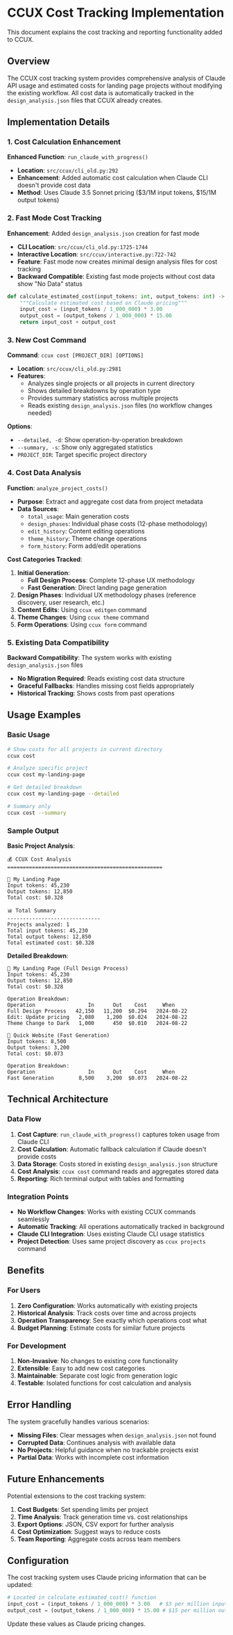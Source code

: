 # CCUX Cost Tracking Implementation

This document explains the cost tracking and reporting functionality added to CCUX.

## Overview

The CCUX cost tracking system provides comprehensive analysis of Claude API usage and estimated costs for landing page projects without modifying the existing workflow. All cost data is automatically tracked in the `design_analysis.json` files that CCUX already creates.

## Implementation Details

### 1. Cost Calculation Enhancement

**Enhanced Function**: `run_claude_with_progress()`
- **Location**: `src/ccux/cli_old.py:292`
- **Enhancement**: Added automatic cost calculation when Claude CLI doesn't provide cost data
- **Method**: Uses Claude 3.5 Sonnet pricing ($3/1M input tokens, $15/1M output tokens)

### 2. Fast Mode Cost Tracking

**Enhancement**: Added `design_analysis.json` creation for fast mode
- **CLI Location**: `src/ccux/cli_old.py:1725-1744`
- **Interactive Location**: `src/ccux/interactive.py:722-742`
- **Feature**: Fast mode now creates minimal design analysis files for cost tracking
- **Backward Compatible**: Existing fast mode projects without cost data show "No Data" status

```python
def calculate_estimated_cost(input_tokens: int, output_tokens: int) -> float:
    """Calculate estimated cost based on Claude pricing"""
    input_cost = (input_tokens / 1_000_000) * 3.00
    output_cost = (output_tokens / 1_000_000) * 15.00
    return input_cost + output_cost
```

### 3. New Cost Command

**Command**: `ccux cost [PROJECT_DIR] [OPTIONS]`
- **Location**: `src/ccux/cli_old.py:2981`
- **Features**:
  - Analyzes single projects or all projects in current directory
  - Shows detailed breakdowns by operation type
  - Provides summary statistics across multiple projects
  - Reads existing `design_analysis.json` files (no workflow changes needed)

**Options**:
- `--detailed, -d`: Show operation-by-operation breakdown
- `--summary, -s`: Show only aggregated statistics
- `PROJECT_DIR`: Target specific project directory

### 4. Cost Data Analysis

**Function**: `analyze_project_costs()`
- **Purpose**: Extract and aggregate cost data from project metadata
- **Data Sources**:
  - `total_usage`: Main generation costs
  - `design_phases`: Individual phase costs (12-phase methodology)
  - `edit_history`: Content editing operations
  - `theme_history`: Theme change operations 
  - `form_history`: Form add/edit operations

**Cost Categories Tracked**:
1. **Initial Generation**: 
   - **Full Design Process**: Complete 12-phase UX methodology
   - **Fast Generation**: Direct landing page generation
2. **Design Phases**: Individual UX methodology phases (reference discovery, user research, etc.)
3. **Content Edits**: Using `ccux editgen` command
4. **Theme Changes**: Using `ccux theme` command
5. **Form Operations**: Using `ccux form` command

### 5. Existing Data Compatibility

**Backward Compatibility**: The system works with existing `design_analysis.json` files
- **No Migration Required**: Reads existing cost data structure
- **Graceful Fallbacks**: Handles missing cost fields appropriately
- **Historical Tracking**: Shows costs from past operations

## Usage Examples

### Basic Usage
```bash
# Show costs for all projects in current directory
ccux cost

# Analyze specific project
ccux cost my-landing-page

# Get detailed breakdown
ccux cost my-landing-page --detailed

# Summary only
ccux cost --summary
```

### Sample Output

**Basic Project Analysis**:
```
💰 CCUX Cost Analysis
==================================================

📁 My Landing Page
Input tokens: 45,230
Output tokens: 12,850
Total cost: $0.328

📊 Total Summary
------------------------------
Projects analyzed: 1
Total input tokens: 45,230
Total output tokens: 12,850
Total estimated cost: $0.328
```

**Detailed Breakdown**:
```
📁 My Landing Page (Full Design Process)
Input tokens: 45,230
Output tokens: 12,850
Total cost: $0.328

Operation Breakdown:
Operation                 In      Out    Cost     When
Full Design Process   42,150   11,200  $0.294   2024-08-22
Edit: Update pricing   2,080    1,200  $0.024   2024-08-22  
Theme Change to Dark   1,000      450  $0.010   2024-08-22

📁 Quick Website (Fast Generation)
Input tokens: 8,500
Output tokens: 3,200
Total cost: $0.073

Operation Breakdown:
Operation                 In      Out    Cost     When
Fast Generation        8,500    3,200  $0.073   2024-08-22
```

## Technical Architecture

### Data Flow
1. **Cost Capture**: `run_claude_with_progress()` captures token usage from Claude CLI
2. **Cost Calculation**: Automatic fallback calculation if Claude doesn't provide costs
3. **Data Storage**: Costs stored in existing `design_analysis.json` structure
4. **Cost Analysis**: `ccux cost` command reads and aggregates stored data
5. **Reporting**: Rich terminal output with tables and formatting

### Integration Points
- **No Workflow Changes**: Works with existing CCUX commands seamlessly
- **Automatic Tracking**: All operations automatically tracked in background
- **Claude CLI Integration**: Uses existing Claude CLI usage statistics
- **Project Detection**: Uses same project discovery as `ccux projects` command

## Benefits

### For Users
1. **Zero Configuration**: Works automatically with existing projects
2. **Historical Analysis**: Track costs over time and across projects
3. **Operation Transparency**: See exactly which operations cost what
4. **Budget Planning**: Estimate costs for similar future projects

### For Development
1. **Non-Invasive**: No changes to existing core functionality
2. **Extensible**: Easy to add new cost categories
3. **Maintainable**: Separate cost logic from generation logic
4. **Testable**: Isolated functions for cost calculation and analysis

## Error Handling

The system gracefully handles various scenarios:
- **Missing Files**: Clear messages when `design_analysis.json` not found
- **Corrupted Data**: Continues analysis with available data
- **No Projects**: Helpful guidance when no trackable projects exist
- **Partial Data**: Works with incomplete cost information

## Future Enhancements

Potential extensions to the cost tracking system:
1. **Cost Budgets**: Set spending limits per project
2. **Time Analysis**: Track generation time vs. cost relationships
3. **Export Options**: JSON, CSV export for further analysis
4. **Cost Optimization**: Suggest ways to reduce costs
5. **Team Reporting**: Aggregate costs across team members

## Configuration

The cost tracking system uses Claude pricing information that can be updated:

```python
# Located in calculate_estimated_cost() function
input_cost = (input_tokens / 1_000_000) * 3.00   # $3 per million input tokens
output_cost = (output_tokens / 1_000_000) * 15.00 # $15 per million output tokens
```

Update these values as Claude pricing changes.